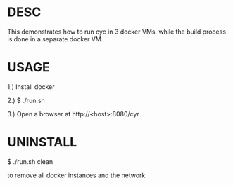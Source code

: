 DESC
====

This demonstrates how to run cyc in 3 docker VMs, while the build process is done in a separate docker VM.

USAGE
=====

1.) Install docker

2.) $ ./run.sh

3.) Open a browser at http://&lt;host&gt;:8080/cyr

UNINSTALL
=========

$ ./run.sh clean 

to remove all docker instances and the network
